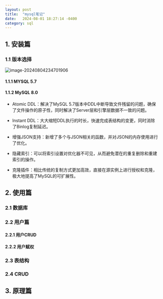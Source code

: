 ```yaml
---
layout: post
title:  "mysql笔记"
date:   2024-08-01 18:27:14 -0400
category: sql
---
```


## 1. 安装篇

### 1.1 版本选择

![image-20240804234701906](https://s2.loli.net/2024/08/04/ET5k1HWluS6pBve.png)

#### 1.1.1 MYSQL 5.7



#### 1.1.2 MySQL 8.0

- Atomic DDL：解决了MySQL 5.7版本中DDL中断导致文件残留的问题，确保了文件操作的原子性，同时解决了Server层和引擎层数据不一致的问题。

- Instant DDL：大大缩短DDL执行的时长，快速完成表结构的变更，同时消除了Binlog复制延迟。

- 增强JSON支持：新增了多个与JSON相关的函数，并对JSON的内存使用进行了优化。

- 隐藏索引：可以将索引设置对优化器不可见，从而避免潜在的重复删除和重建索引的操作。

- 克隆插件：相比传统的复制方式更加高效，直接在源实例上进行授权和克隆，极大地提高了MySQL的可扩展性。



## 2. 使用篇

### 2.1 数据库



### 2.2 用户篇

#### 2.2.1 用户CRUD



#### 2.2.2 用户赋权



### 2.3 表结构



### 2.4 CRUD







## 3. 原理篇





## 
